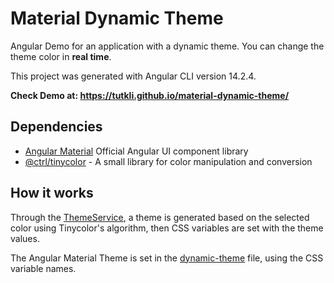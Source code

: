 # Material Dynamic Theme

Angular Demo for an application with a dynamic theme. You can change the theme color in **real time**.

This project was generated with Angular CLI version 14.2.4.

**Check Demo at: https://tutkli.github.io/material-dynamic-theme/**

## Dependencies

* [Angular Material](https://material.angular.io/) Official Angular UI component library
* [@ctrl/tinycolor](https://github.com/scttcper/tinycolor) - A small library for color manipulation and conversion


## How it works

Through the [ThemeService](https://github.com/tutkli/material-dynamic-theme/blob/master/src/app/theme.service.ts), a theme is generated based on the selected color using Tinycolor's algorithm, then CSS variables are set with the theme values.

The Angular Material Theme is set in the [dynamic-theme](https://github.com/tutkli/material-dynamic-theme/blob/master/src/styles/dynamic-theme.scss) file, using the CSS variable names.
